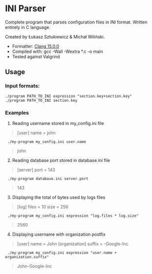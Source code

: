 # INI Parser

Complete program that parses configuration files in INI format.
Written entirely in C language.

Created by Łukasz Sztukiewicz & Michał Wiliński.

- Formatter: [Clang 15.0.0](https://clang.llvm.org/docs/ClangFormatStyleOptions.html)
- Compiled with: gcc -Wall -Wextra *.c -o main
- Tested against Valgrind

## Usage

### Input formats:

    ./program PATH_TO_INI expression "section.key+section.key"
    ./program PATH_TO_INI section.key

### Examples

1. Reading username stored in my_config.ini file

> [user]
> name = john

     ./my-program my_config.ini user.name

> john

2. Reading database port stored in database.ini file

> [server]
> port = 143

     ./my-program database.ini server.port

> 143

3. Displaying the total of bytes used by logs files

> [log]
> files = 10
> size = 256

     ./my-program my_config.ini expression "log.files * log.size"

> 2560

4. Displaying username with organization postfix

> [user]
> name = John
> [organization]
> suffix = -Google-Inc

     ./my-program my_config.ini expression "user.name + organization.suffix"

> John-Google-Inc
